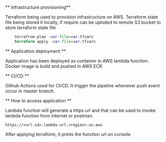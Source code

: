 ** Infrastructure provisioning**

Terraform being used to provision infrastructure on AWS. Terraform state file being stored it locally, if require can be uploded to remote S3 bucket to store terraform state file

``` terraform init -var-file=var.tfvars
    terrafrom plan -var-file=var.tfvars
    terraform apply -var-file=var.tfvars
```

** Application deployment **

Application has been deployed as container in AWS lambda function. Docker image is build and pushed in AWS ECR

** CI/CD **

Github Actions used for CI/CD. It trigger the pipeline whenever push event occur in master branch.  

** How to access application **

Lambda function will generate a https url and that can be used to invoke lambda function from internet or postman.

``` https://<url-id>.lambda-url.<region>.on.aws ```

After applying terraform, it prints the function url on console
